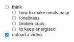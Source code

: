 - [ ] think
    - [ ] how to make meals easy
    - [ ] loneliness
    - [ ] broken cups
    - [ ] to keep energized
- [x] upload a video